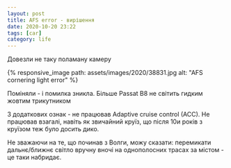 ```yaml
---
layout: post
title: AFS error - вирішення
date: 2020-10-20 23:22 
tags: [car]
category: life
---
```

Довезли не таку поламану камеру

{% responsive_image path: assets/images/2020/38831.jpg alt: "AFS cornering light error" %}

Поміняли - і помилка зникла. Більше Passat B8 не світить гидким жовтим трикутником

З додаткових ознак - не працював Adaptive cruise control (ACC). Не працював взагалі, навіть як звичайний круїз, що після 10и років з круїзом теж було досить дико.

Не зважаючи на те, що починав з Волги, можу сказати: перемикати дальнє/ближнє світло вручну вночі на однополосних трасах за містом - це таки набридає.
